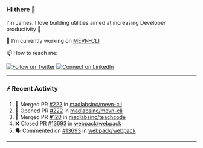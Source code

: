 ### Hi there 👋

I'm James. I love building utilities aimed at increasing Developer productivity :raised_hands: 

🔭 I’m currently working on [MEVN-CLI](https://github.com/madlabsinc/mevn-cli)

📫 How to reach me:

[![Follow on Twitter](https://img.shields.io/badge/--twitter?label=Twitter&logo=Twitter&style=social)](https://twitter.com/james_madhacks) [![Connect on LinkedIn](https://img.shields.io/badge/--linkedin?label=LinkedIn&logo=LinkedIn&style=social)](https://www.linkedin.com/in/jamesgeorge007)

---

### :zap: Recent Activity

<!--START_SECTION:activity-->
1. 🎉 Merged PR [#222](https://github.com/madlabsinc/mevn-cli/pull/222) in [madlabsinc/mevn-cli](https://github.com/madlabsinc/mevn-cli)
2. 💪 Opened PR [#222](https://github.com/madlabsinc/mevn-cli/pull/222) in [madlabsinc/mevn-cli](https://github.com/madlabsinc/mevn-cli)
3. 🎉 Merged PR [#120](https://github.com/madlabsinc/teachcode/pull/120) in [madlabsinc/teachcode](https://github.com/madlabsinc/teachcode)
4. ❌ Closed PR [#13693](https://github.com/webpack/webpack/pull/13693) in [webpack/webpack](https://github.com/webpack/webpack)
5. 🗣 Commented on [#13693](https://github.com/webpack/webpack/issues/13693) in [webpack/webpack](https://github.com/webpack/webpack)
<!--END_SECTION:activity-->

---

<!--
**jamesgeorge007/jamesgeorge007** is a ✨ _special_ ✨ repository because its `README.md` (this file) appears on your GitHub profile.

Here are some ideas to get you started:

- 🌱 I’m currently learning ...
- 👯 I’m looking to collaborate on ...
- 🤔 I’m looking for help with ...
- 💬 Ask me about ...
- 😄 Pronouns: ...
- ⚡ Fun fact: ...
-->
